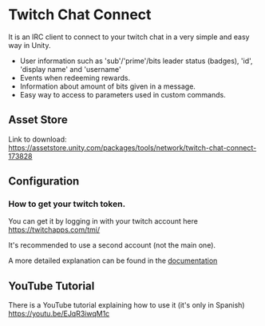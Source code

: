 # Twitch Chat Connect
It is an IRC client to connect to your twitch chat in a very simple and easy way in Unity.

- User information such as 'sub'/'prime'/bits leader status (badges), 'id', 'display name' and 'username'
- Events when redeeming rewards.
- Information about amount of bits given in a message.
- Easy way to access to parameters used in custom commands.

## Asset Store
Link to download: https://assetstore.unity.com/packages/tools/network/twitch-chat-connect-173828

## Configuration
### How to get your twitch token.

You can get it by logging in with your twitch account here https://twitchapps.com/tmi/

It's recommended to use a second account (not the main one).

A more detailed explanation can be found in the [documentation](https://github.com/rhomita/twitch-chat-connect/blob/master/Assets/TwitchChatConnect/Documentation/Twitch%20Chat%20Connect%20-%20Documentation%20v1.4.0.pdf)

## YouTube Tutorial
There is a YouTube tutorial explaining how to use it (it's only in Spanish) https://youtu.be/EJqR3iwqM1c

